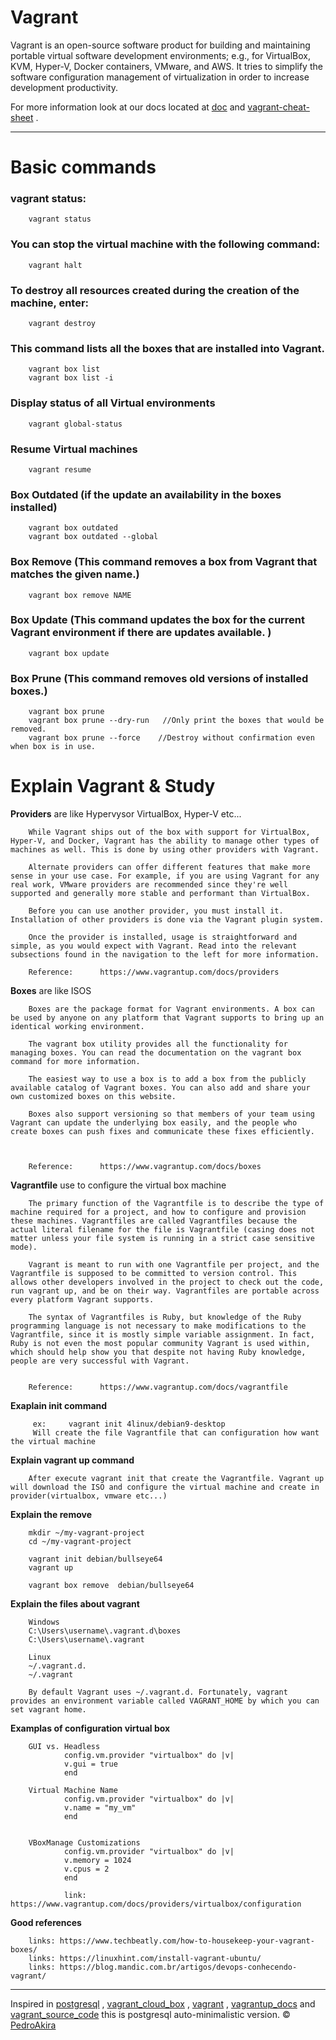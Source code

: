 # Vagrant


Vagrant is an open-source software product for building and maintaining portable virtual software development environments; e.g., for VirtualBox, KVM, Hyper-V, Docker containers, VMware, and AWS. It tries to simplify the software configuration management of virtualization in order to increase development productivity. 


For more information look at our
docs located at [doc](https://github.com/pedroAkiraDanno/logrotate2/blob/main/doc/main/logFileRotate.pdf) and [vagrant-cheat-sheet](https://gist.github.com/wpscholar/a49594e2e2b918f4d0c4) .





---
# Basic commands

### vagrant status:
        vagrant status


### You can stop the virtual machine with the following command:
        vagrant halt


### To destroy all resources created during the creation of the machine, enter:
        vagrant destroy


### This command lists all the boxes that are installed into Vagrant.
        vagrant box list
        vagrant box list -i


### Display status of all Virtual environments
        vagrant global-status




### Resume Virtual machines
        vagrant resume




### Box Outdated (if the update an availability in the boxes installed)
        vagrant box outdated
        vagrant box outdated --global



### Box Remove (This command removes a box from Vagrant that matches the given name.)
        vagrant box remove NAME


### Box Update (This command updates the box for the current Vagrant environment if there are updates available. )
        vagrant box update


### Box Prune (This command removes old versions of installed boxes.) 
        vagrant box prune
        vagrant box prune --dry-run   //Only print the boxes that would be removed.
        vagrant box prune --force    //Destroy without confirmation even when box is in use.





#  Explain Vagrant  & Study 


**Providers** are like Hypervysor VirtualBox, Hyper-V etc...

        While Vagrant ships out of the box with support for VirtualBox, Hyper-V, and Docker, Vagrant has the ability to manage other types of machines as well. This is done by using other providers with Vagrant.

        Alternate providers can offer different features that make more sense in your use case. For example, if you are using Vagrant for any real work, VMware providers are recommended since they're well supported and generally more stable and performant than VirtualBox.

        Before you can use another provider, you must install it. Installation of other providers is done via the Vagrant plugin system.

        Once the provider is installed, usage is straightforward and simple, as you would expect with Vagrant. Read into the relevant subsections found in the navigation to the left for more information.

        Reference:      https://www.vagrantup.com/docs/providers



**Boxes** are like ISOS


        Boxes are the package format for Vagrant environments. A box can be used by anyone on any platform that Vagrant supports to bring up an identical working environment.

        The vagrant box utility provides all the functionality for managing boxes. You can read the documentation on the vagrant box command for more information.

        The easiest way to use a box is to add a box from the publicly available catalog of Vagrant boxes. You can also add and share your own customized boxes on this website.

        Boxes also support versioning so that members of your team using Vagrant can update the underlying box easily, and the people who create boxes can push fixes and communicate these fixes efficiently.



        Reference:      https://www.vagrantup.com/docs/boxes


**Vagrantfile** use to configure the virtual box machine 

        The primary function of the Vagrantfile is to describe the type of machine required for a project, and how to configure and provision these machines. Vagrantfiles are called Vagrantfiles because the actual literal filename for the file is Vagrantfile (casing does not matter unless your file system is running in a strict case sensitive mode).

        Vagrant is meant to run with one Vagrantfile per project, and the Vagrantfile is supposed to be committed to version control. This allows other developers involved in the project to check out the code, run vagrant up, and be on their way. Vagrantfiles are portable across every platform Vagrant supports.

        The syntax of Vagrantfiles is Ruby, but knowledge of the Ruby programming language is not necessary to make modifications to the Vagrantfile, since it is mostly simple variable assignment. In fact, Ruby is not even the most popular community Vagrant is used within, which should help show you that despite not having Ruby knowledge, people are very successful with Vagrant.


        Reference:      https://www.vagrantup.com/docs/vagrantfile



**Exaplain init command**
         
         ex:     vagrant init 4linux/debian9-desktop
         Will create the file Vagrantfile that can configuration how want the virtual machine 



**Explain vagrant up command**
       
        After execute vagrant init that create the Vagrantfile. Vagrant up will download the ISO and configure the virtual machine and create in provider(virtualbox, vmware etc...)




**Explain the remove**

        mkdir ~/my-vagrant-project
        cd ~/my-vagrant-project

        vagrant init debian/bullseye64
        vagrant up

        vagrant box remove  debian/bullseye64






**Explain the files about vagrant**

        Windows 
        C:\Users\username\.vagrant.d\boxes
        C:\Users\username\.vagrant

        Linux 
        ~/.vagrant.d.
        ~/.vagrant

        By default Vagrant uses ~/.vagrant.d. Fortunately, vagrant provides an environment variable called VAGRANT_HOME by which you can set vagrant home.





**Examplas of configuration virtual box**

        GUI vs. Headless
                config.vm.provider "virtualbox" do |v|
                v.gui = true
                end

        Virtual Machine Name
                config.vm.provider "virtualbox" do |v|
                v.name = "my_vm"
                end


        VBoxManage Customizations
                config.vm.provider "virtualbox" do |v|
                v.memory = 1024
                v.cpus = 2
                end

                link: https://www.vagrantup.com/docs/providers/virtualbox/configuration





**Good references**

        links: https://www.techbeatly.com/how-to-housekeep-your-vagrant-boxes/
        links: https://linuxhint.com/install-vagrant-ubuntu/
        links: https://blog.mandic.com.br/artigos/devops-conhecendo-vagrant/





---
Inspired in [postgresql](https://www.postgresql.org/) , [vagrant_cloud_box](https://app.vagrantup.com/)  , [vagrant](https://www.vagrantup.com/) , 
 [vagrantup_docs](https://www.vagrantup.com/docs) and   [vagrant_source_code](https://github.com/hashicorp/vagrant) this is postgresql auto-minimalistic version.
©  [PedroAkira](https://www.instagram.com/pedro.akira.3)

